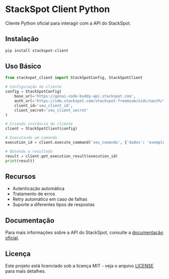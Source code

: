 # StackSpot Client Python

Cliente Python oficial para interagir com a API do StackSpot.

## Instalação

```bash
pip install stackspot-client
```

## Uso Básico

```python
from stackspot_client import StackSpotConfig, StackSpotClient

# Configuração do cliente
config = StackSpotConfig(
    base_url='https://genai-code-buddy-api.stackspot.com',
    auth_url='https://idm.stackspot.com/stackspot-freemium/oidc/oauth/token',
    client_id='seu_client_id',
    client_secret='seu_client_secret'
)

# Criando instância do cliente
client = StackSpotClient(config)

# Executando um comando
execution_id = client.execute_command('seu_comando', {'dados': 'exemplo'})

# Obtendo o resultado
result = client.get_execution_result(execution_id)
print(result)
```

## Recursos

- Autenticação automática
- Tratamento de erros
- Retry automático em caso de falhas
- Suporte a diferentes tipos de respostas

## Documentação

Para mais informações sobre a API do StackSpot, consulte a [documentação oficial](https://docs.stackspot.com).

## Licença

Este projeto está licenciado sob a licença MIT - veja o arquivo [LICENSE](LICENSE) para mais detalhes. 